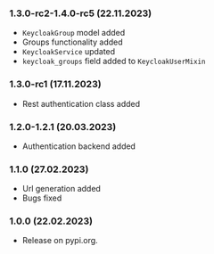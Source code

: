 ### 1.3.0-rc2-1.4.0-rc5 (22.11.2023)

- `KeycloakGroup` model added
- Groups functionality added
- `KeycloakService` updated
- `keycloak_groups` field added to `KeycloakUserMixin`

### 1.3.0-rc1 (17.11.2023)

- Rest authentication class added

### 1.2.0-1.2.1 (20.03.2023)

- Authentication backend added


### 1.1.0 (27.02.2023)

- Url generation added
- Bugs fixed

### 1.0.0 (22.02.2023)

- Release on pypi.org.
